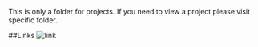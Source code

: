 This is only a folder for projects. If you need to view a project please visit specific folder.

##Links
![link](./qr-code-component-main)
